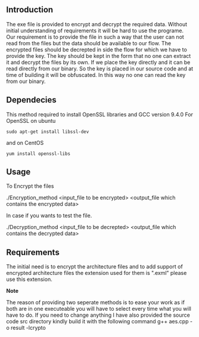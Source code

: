  
## Introduction

The exe file is provided to encrypt and decrypt the required data. Without initial understanding of requirements
it will be hard to use the programe. Our requirement is to provide the file in such a way that the user can not 
read from the files but the data should be available to our flow. 
The encrypted files should be decrepted in side the flow for which we have to provide the key. The key should be
kept in the form that no one can extract it and decrypt the files by its own. If we place the key directly and it can
be read directly from our binary. So the key is placed in our source code and at time of building it will be obfuscated.
In this way no one can read the key from our binary.

## Dependecies

This method required to install OpenSSL libraries and GCC version 9.4.0
For OpenSSL on ubuntu

```
sudo apt-get install libssl-dev
```

and on CentOS

```
yum install openssl-libs
```

## Usage

To Encrypt the files

./Encryption_method <input_file to be encrypted>  <output_file which contains the encrypted data>

In case if you wants to test the file.

./Decryption_method <input_file to be decrepted>  <output_file which contains the decrypted data>

## Requirements

The initial need is to encrypt the architecture files and to add support of encrypted architecture 
files the extension used for them is ".exml" please use this extension.

**Note**

The reason of providing two seperate methods is to ease your work as if both are in one executeable 
you will have to select every time what you will have to do.
If you need to change anything I have also provided the source code src directory kindly build it with the following command
g++ aes.cpp -o result -lcrypto
